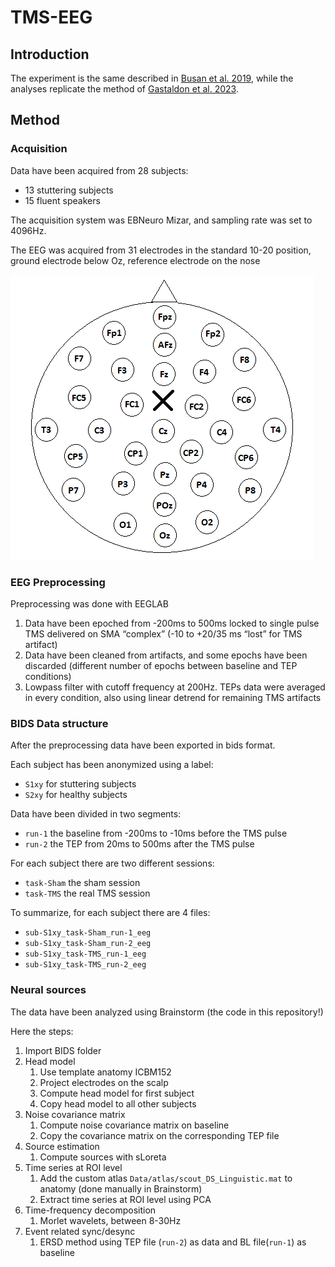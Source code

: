 # TMS-EEG

## Introduction

The experiment is the same described in [Busan et al. 2019](https://doi.org/10.1016/j.clinph.2018.10.005), while the analyses replicate the method of [Gastaldon et al. 2023](https://doi.org/10.1093/cercor/bhad004).

## Method

### Acquisition

Data have been acquired from 28 subjects:
- 13 stuttering subjects
- 15 fluent speakers

The acquisition system was EBNeuro Mizar, and sampling rate was set to 4096Hz.

The EEG was acquired from 31 electrodes in the standard 10-20 position, ground electrode below Oz, reference electrode on the nose

![Electrodes position](img/electrodes_position.png "Electrodes position. X indicates the TMS stimulation point.")

### EEG Preprocessing

Preprocessing was done with EEGLAB

1. Data have been epoched from -200ms to 500ms locked to single pulse TMS delivered on SMA “complex” (-10 to +20/35 ms “lost” for TMS artifact)
2. Data have been cleaned from artifacts, and some epochs have been discarded (different number of epochs between baseline and TEP conditions)
3. Lowpass filter with cutoff frequency at 200Hz. TEPs data were averaged in every condition, also using linear detrend for remaining TMS artifacts

### BIDS Data structure

After the preprocessing data have been exported in bids format.

Each subject has been anonymized using a label:

- `S1xy` for stuttering subjects
- `S2xy` for healthy subjects

Data have been divided in two segments:

- `run-1` the baseline from -200ms to -10ms before the TMS pulse
- `run-2` the TEP from 20ms to 500ms after the TMS pulse

For each subject there are two different sessions:

- `task-Sham` the sham session
- `task-TMS` the real TMS session

To summarize, for each subject there are 4 files:

- `sub-S1xy_task-Sham_run-1_eeg`
- `sub-S1xy_task-Sham_run-2_eeg`
- `sub-S1xy_task-TMS_run-1_eeg`
- `sub-S1xy_task-TMS_run-2_eeg`

### Neural sources

The data have been analyzed using Brainstorm (the code in this repository!)

Here the steps:

1. Import BIDS folder
2. Head model
    1. Use template anatomy ICBM152
    2. Project electrodes on the scalp
    3. Compute head model for first subject
    4. Copy head model to all other subjects
3. Noise covariance matrix
    1. Compute noise covariance matrix on baseline
    2. Copy the covariance matrix on the corresponding TEP file
4. Source estimation
    1. Compute sources with sLoreta
5. Time series at ROI level
    1. Add the custom atlas `Data/atlas/scout_DS_Linguistic.mat` to anatomy (done manually in Brainstorm)
    2. Extract time series at ROI level using PCA
6. Time-frequency decomposition
    1. Morlet wavelets, between 8-30Hz
7. Event related sync/desync
    1. ERSD method using TEP file (`run-2`) as data and BL file(`run-1`) as baseline


